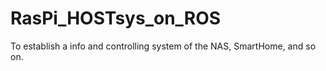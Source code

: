 # RasPi_HOSTsys_on_ROS
To establish a info and controlling system of the NAS, SmartHome, and so on. 
